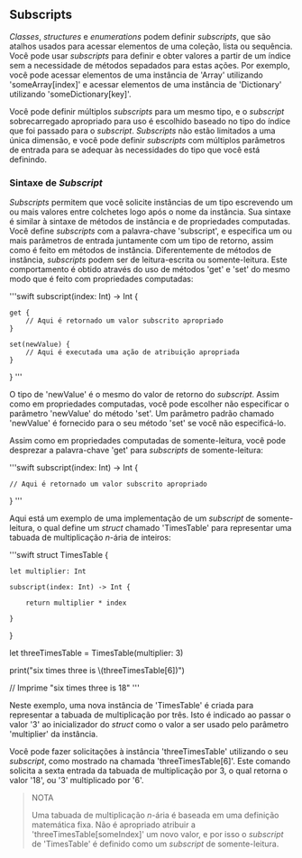 ## Subscripts

*Classes*, *structures* e *enumerations* podem definir *subscripts*, que são atalhos usados para acessar elementos de uma coleção, lista ou sequência. Você pode usar *subscripts* para definir e obter valores a partir de um índice sem a necessidade de métodos sepadados para estas ações. Por exemplo, você pode acessar elementos de uma instância de 'Array' utilizando 'someArray[index]' e acessar elementos de uma instância de 'Dictionary' utilizando 'someDictionary[key]'.

Você pode definir múltiplos *subscripts* para um mesmo tipo, e o *subscript* sobrecarregado apropriado para uso é escolhido baseado no tipo do índice que foi passado para o *subscript*. *Subscripts* não estão limitados a uma única dimensão, e você pode definir *subscripts* com múltiplos parâmetros de entrada para se adequar às necessidades do tipo que você está definindo.

### Sintaxe de *Subscript*

*Subscripts* permitem que você solicite instâncias de um tipo escrevendo um ou mais valores entre colchetes logo após o nome da instância. Sua sintaxe é similar à sintaxe de métodos de instância e de propriedades computadas. Você define *subscripts* com a palavra-chave 'subscript', e especifica um ou mais parâmetros de entrada juntamente com um tipo de retorno, assim como é feito em métodos de instância. Diferentemente de métodos de instância, *subscripts* podem ser de leitura-escrita ou somente-leitura. Este comportamento é obtido através do uso de métodos 'get' e 'set' do mesmo modo que é feito com propriedades computadas:

'''swift
subscript(index: Int) -> Int {

    get {
        // Aqui é retornado um valor subscrito apropriado
    }

    set(newValue) {
        // Aqui é executada uma ação de atribuição apropriada
    }

}
'''

O tipo de 'newValue' é o mesmo do valor de retorno do *subscript*. Assim como em propriedades computadas, você pode escolher não especificar o parâmetro 'newValue' do método 'set'. Um parâmetro padrão chamado 'newValue' é fornecido para o seu método 'set' se você não especificá-lo.

Assim como em propriedades computadas de somente-leitura, você pode desprezar a palavra-chave 'get' para *subscripts* de somente-leitura:

'''swift
subscript(index: Int) -> Int {

    // Aqui é retornado um valor subscrito apropriado

}
'''

Aqui está um exemplo de uma implementação de um *subscript* de somente-leitura, o qual define um *struct* chamado 'TimesTable' para representar uma tabuada de multiplicação *n*-ária de inteiros:

'''swift
struct TimesTable {

    let multiplier: Int

    subscript(index: Int) -> Int {

        return multiplier * index

    }

}

let threeTimesTable = TimesTable(multiplier: 3)

print("six times three is \\(threeTimesTable[6])")

// Imprime "six times three is 18"
'''

Neste exemplo, uma nova instância de 'TimesTable' é criada para representar a tabuada de multiplicação por três. Isto é indicado ao passar o valor '3' ao inicializador do *struct* como o valor a ser usado pelo parâmetro 'multiplier' da instância.

Você pode fazer solicitações à instância 'threeTimesTable' utilizando o seu *subscript*, como mostrado na chamada 'threeTimesTable[6]'. Este comando solicita a sexta entrada da tabuada de multiplicação por 3, o qual retorna o valor '18', ou '3' multiplicado por '6'.

> NOTA
>
> Uma tabuada de multiplicação *n*-ária é baseada em uma definição matemática fixa. Não é apropriado atribuir a 'threeTimesTable[someIndex]' um novo valor, e por isso o *subscript* de 'TimesTable' é definido como um *subscript* de somente-leitura.
